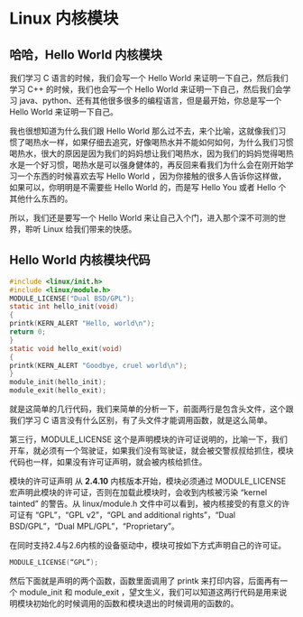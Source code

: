 # Linux 内核模块

## 哈哈，Hello World 内核模块

我们学习 C 语言的时候，我们会写一个 Hello World 来证明一下自己，然后我们学习 C++ 的时候，我们也会写一个 Hello World 来证明一下自己，然后我们会学习 java、python、还有其他很多很多的编程语言，但是最开始，你总是写一个 Hello World 来证明一下自己。

我也很想知道为什么我们跟 Hello World 那么过不去，来个比喻，这就像我们习惯了喝热水一样，如果仔细去追究，好像喝热水并不能如何如何，为什么我们习惯喝热水，很大的原因是因为我们的妈妈想让我们喝热水，因为我们的妈妈觉得喝热水是一个好习惯，喝热水是可以强身健体的，再反回来看我们为什么会在刚开始学习一个东西的时候喜欢去写 Hello World ，因为你接触的很多人告诉你这样做，如果可以，你明明是不需要些 Hello World 的，而是写 Hello You 或者 Hello 个其他什么东西的。

所以，我们还是要写一个 Hello World 来让自己入个门，进入那个深不可测的世界，聆听 Linux 给我们带来的快感。

## Hello World 内核模块代码

```c
#include <linux/init.h>
#include <linux/module.h>
MODULE_LICENSE("Dual BSD/GPL");
static int hello_init(void)
{
printk(KERN_ALERT "Hello, world\n");
return 0;
}
static void hello_exit(void)
{
printk(KERN_ALERT "Goodbye, cruel world\n");
}
module_init(hello_init);
module_exit(hello_exit);
```

就是这简单的几行代码，我们来简单的分析一下，前面两行是包含头文件，这个跟我们学习 C 语言没有什么区别，有了头文件才能调用函数，就是这么简单。

第三行，MODULE\_LICENSE 这个是声明模块的许可证说明的，比喻一下，我们开车，就必须有一个驾驶证，如果我们没有驾驶证，就会被交警叔叔给抓住，模块代码也一样，如果没有许可证声明，就会被内核给抓住。

模块的许可证声明 从 **2.4.10** 内核版本开始，模块必须通过 MODULE\_LICENSE 宏声明此模块的许可证，否则在加载此模块时，会收到内核被污染 “kernel tainted” 的警告。从 linux/module.h 文件中可以看到，被内核接受的有意义的许可证有 “GPL”，“GPL v2”，“GPL and additional rights”，“Dual BSD/GPL”，“Dual MPL/GPL”，“Proprietary”。

在同时支持2.4与2.6内核的设备驱动中，模块可按如下方式声明自己的许可证。

```c
MODULE_LICENSE(“GPL”);
```

然后下面就是声明的两个函数，函数里面调用了 printk 来打印内容，后面再有一个 module\_init 和 module\_exit ，望文生义，我们可以知道这两行代码是用来说明模块初始化的时候调用的函数和模块退出的时候调用的函数的。











